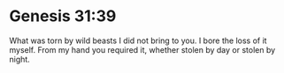 # Genesis 31:39

What was torn by wild beasts I did not bring to you. I bore the loss of it myself. From my hand you required it, whether stolen by day or stolen by night.
